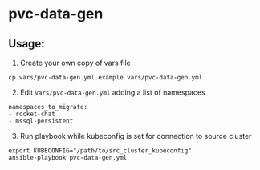 # pvc-data-gen

## Usage:

1. Create your own copy of vars file 
```
cp vars/pvc-data-gen.yml.example vars/pvc-data-gen.yml
```

2. Edit `vars/pvc-data-gen.yml` adding a list of namespaces
```
namespaces_to_migrate:
- rocket-chat
- mssql-persistent
```

3. Run playbook while kubeconfig is set for connection to source cluster
```
export KUBECONFIG="/path/to/src_cluster_kubeconfig"
ansible-playbook pvc-data-gen.yml
```
